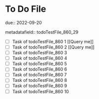 # To Do File

due:: 2022-09-20

metadatafield:: todoTestFile_860_29

- [ ] Task of todoTestFile_860 1 [[Query me]]
- [ ] Task of todoTestFile_860 2 [[Query me]]
- [ ] Task of todoTestFile_860 3
- [ ] Task of todoTestFile_860 4
- [ ] Task of todoTestFile_860 5
- [ ] Task of todoTestFile_860 6
- [ ] Task of todoTestFile_860 7
- [ ] Task of todoTestFile_860 8
- [ ] Task of todoTestFile_860 9
- [ ] Task of todoTestFile_860 10